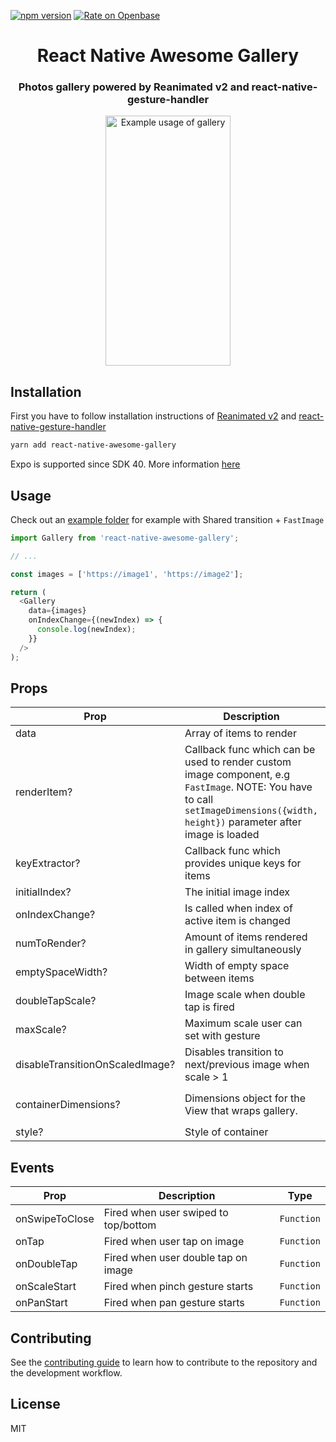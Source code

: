 [![npm version](https://badge.fury.io/js/react-native-awesome-gallery.svg)](https://badge.fury.io/js/react-native-awesome-gallery)
[![Rate on Openbase](https://badges.openbase.com/js/rating/react-native-awesome-gallery.svg)](https://openbase.com/js/react-native-awesome-gallery?utm_source=embedded&utm_medium=badge&utm_campaign=rate-badge)

<p align="center">
  <h1 align="center">React Native Awesome Gallery</h1>
  <h3 align="center">Photos gallery powered by Reanimated v2 and react-native-gesture-handler</h3>
</p>

<p align="center">
  <img width="200" height="400" src="example-0.0.3.gif" alt="Example usage of gallery">
</p>

## Installation

First you have to follow installation instructions of [Reanimated v2](https://docs.swmansion.com/react-native-reanimated/) and [react-native-gesture-handler](https://docs.swmansion.com/react-native-gesture-handler/)

```sh
yarn add react-native-awesome-gallery
```

Expo is supported since SDK 40. More information [here](https://docs.expo.io/versions/latest/sdk/reanimated/)

## Usage

Check out an [example folder](./example) for example with Shared transition + `FastImage`

```js
import Gallery from 'react-native-awesome-gallery';

// ...

const images = ['https://image1', 'https://image2'];

return (
  <Gallery
    data={images}
    onIndexChange={(newIndex) => {
      console.log(newIndex);
    }}
  />
);
```

## Props

| Prop                            | Description                                                                                                                                                                     | Type                                                                                             | Default                                                                |
| ------------------------------- | ------------------------------------------------------------------------------------------------------------------------------------------------------------------------------- | ------------------------------------------------------------------------------------------------ | ---------------------------------------------------------------------- |
| data                            | Array of items to render                                                                                                                                                        | `T[]`                                                                                            | `undefined`                                                            |
| renderItem?                     | Callback func which can be used to render custom image component, e.g `FastImage`. NOTE: You have to call `setImageDimensions({width, height})` parameter after image is loaded | `(renderItemInfo: {item: T, index: number, setImageDimensions: Function}) => React.ReactElement` | `undefined`                                                            |
| keyExtractor?                   | Callback func which provides unique keys for items                                                                                                                              | `(item: T, index: number) => string or number`                                                   | Takes `id` or `key` or `_id` from `Item`, otherwise puts `Item` as key |
| initialIndex?                   | The initial image index                                                                                                                                                         | `number`                                                                                         | `0`                                                                    |
| onIndexChange?                  | Is called when index of active item is changed                                                                                                                                  | `(newIndex: number) => void`                                                                     | `undefined`                                                            |
| numToRender?                    | Amount of items rendered in gallery simultaneously                                                                                                                              | `number`                                                                                         | `5`                                                                    |
| emptySpaceWidth?                | Width of empty space between items                                                                                                                                              | `number`                                                                                         | `30`                                                                   |
| doubleTapScale?                 | Image scale when double tap is fired                                                                                                                                            | `number`                                                                                         | `3`                                                                    |
| maxScale?                       | Maximum scale user can set with gesture                                                                                                                                         | `number`                                                                                         | `6`                                                                    |
| disableTransitionOnScaledImage? | Disables transition to next/previous image when scale > 1                                                                                                                       | `boolean`                                                                                        | `false`                                                                |
| containerDimensions?            | Dimensions object for the View that wraps gallery.                                                                                                                              | `{width: number, height: number}`                                                                | value returned from `useWindowDimensions()` hook.                      |
| style?                          | Style of container                                                                                                                                                              | `ViewStyle`                                                                                      | `undefined`                                                            |

## Events

| Prop           | Description                          | Type       |
| -------------- | ------------------------------------ | ---------- |
| onSwipeToClose | Fired when user swiped to top/bottom | `Function` |
| onTap          | Fired when user tap on image         | `Function` |
| onDoubleTap    | Fired when user double tap on image  | `Function` |
| onScaleStart   | Fired when pinch gesture starts      | `Function` |
| onPanStart     | Fired when pan gesture starts        | `Function` |

## Contributing

See the [contributing guide](CONTRIBUTING.md) to learn how to contribute to the repository and the development workflow.

## License

MIT
